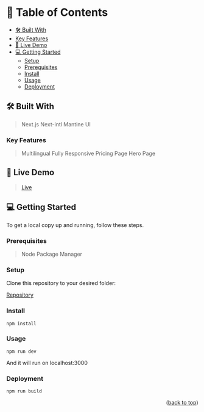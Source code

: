 <a name="readme-top"></a>

# 📗 Table of Contents

- [🛠 Built With](#built-with)
- [Key Features](#key-features)
- [🚀 Live Demo](#live-demo)
- [💻 Getting Started](#getting-started)
  - [Setup](#setup)
  - [Prerequisites](#prerequisites)
  - [Install](#install)
  - [Usage](#usage)
  - [Deployment](#triangular_flag_on_post-deployment)

## 🛠 Built With <a name="built-with"></a>

> Next.js
> Next-intl
> Mantine UI

### Key Features <a name="key-features"></a>

> Multilingual
> Fully Responsive
> Pricing Page
> Hero Page

## 🚀 Live Demo <a name="live-demo"></a>

> <a href="https://carmed.onrender.com/">Live</a>

## 💻 Getting Started <a name="getting-started"></a>

To get a local copy up and running, follow these steps.

### Prerequisites

> Node Package Manager

### Setup

Clone this repository to your desired folder:

[Repository](https://github.com/shayan1234554321/postnitro)

### Install

```npm install```

### Usage

```npm run dev```

And it will run on localhost:3000

### Deployment

```mermaide
npm run build
```



<p align="right">(<a href="#readme-top">back to top</a>)</p>

